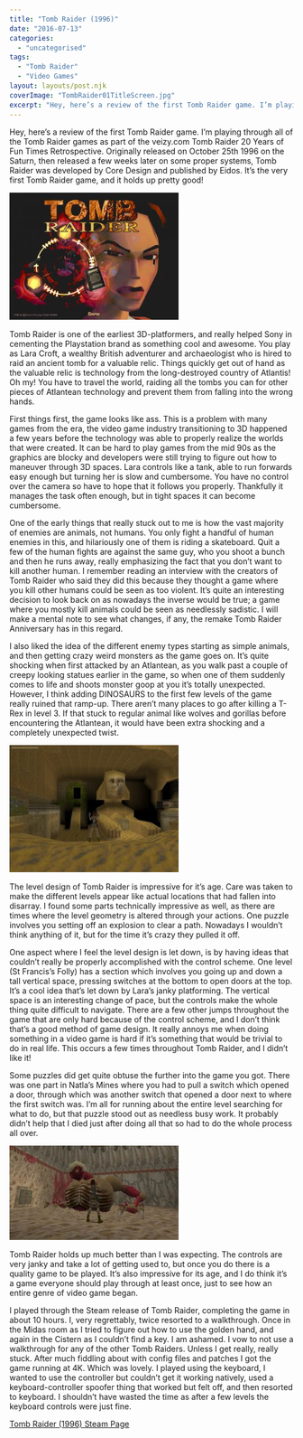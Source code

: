 ```yaml
---
title: "Tomb Raider (1996)"
date: "2016-07-13"
categories: 
  - "uncategorised"
tags: 
  - "Tomb Raider"
  - "Video Games"
layout: layouts/post.njk
coverImage: "TombRaider01TitleScreen.jpg"
excerpt: "Hey, here’s a review of the first Tomb Raider game. I’m playing through all of the Tomb Raider games as part of the veizy<i></i>.com Tomb Raider 20 Years of Fun Times Retrospective. Originally released on October 25th 1996 on the Saturn, then released a few weeks later on some proper systems, Tomb Raider was developed by Core Design and published by Eidos. It’s the very first Tomb Raider game, and it holds up pretty good!"
---
```

Hey, here’s a review of the first Tomb Raider game. I’m playing through all of the Tomb Raider games as part of the veizy<i></i>.com Tomb Raider 20 Years of Fun Times Retrospective. Originally released on October 25th 1996 on the Saturn, then released a few weeks later on some proper systems, Tomb Raider was developed by Core Design and published by Eidos. It’s the very first Tomb Raider game, and it holds up pretty good!

![Tomb Raider Title Screen](images/TombRaider01TitleScreen-300x225.jpg "Tomb Raider Title Screen")

Tomb Raider is one of the earliest 3D-platformers, and really helped Sony in cementing the Playstation brand as something cool and awesome. You play as Lara Croft, a wealthy British adventurer and archaeologist who is hired to raid an ancient tomb for a valuable relic. Things quickly get out of hand as the valuable relic is technology from the long-destroyed country of Atlantis! Oh my! You have to travel the world, raiding all the tombs you can for other pieces of Atlantean technology and prevent them from falling into the wrong hands.

First things first, the game looks like ass. This is a problem with many games from the era, the video game industry transitioning to 3D happened a few years before the technology was able to properly realize the worlds that were created. It can be hard to play games from the mid 90s as the graphics are blocky and developers were still trying to figure out how to maneuver through 3D spaces. Lara controls like a tank, able to run forwards easy enough but turning her is slow and cumbersome. You have no control over the camera so have to hope that it follows you properly. Thankfully it manages the task often enough, but in tight spaces it can become cumbersome.

One of the early things that really stuck out to me is how the vast majority of enemies are animals, not humans. You only fight a handful of human enemies in this, and hilariously one of them is riding a skateboard. Quit a few of the human fights are against the same guy, who you shoot a bunch and then he runs away, really emphasizing the fact that you don’t want to kill another human. I remember reading an interview with the creators of Tomb Raider who said they did this because they thought a game where you kill other humans could be seen as too violent. It’s quite an interesting decision to look back on as nowadays the inverse would be true; a game where you mostly kill animals could be seen as needlessly sadistic. I will make a mental note to see what changes, if any, the remake Tomb Raider Anniversary has in this regard.

I also liked the idea of the different enemy types starting as simple animals, and then getting crazy weird monsters as the game goes on. It’s quite shocking when first attacked by an Atlantean, as you walk past a couple of creepy looking statues earlier in the game, so when one of them suddenly comes to life and shoots monster goop at you it’s totally unexpected. However, I think adding DINOSAURS to the first few levels of the game really ruined that ramp-up. There aren’t many places to go after killing a T-Rex in level 3. If that stuck to regular animal like wolves and gorillas before encountering the Atlantean, it would have been extra shocking and a completely unexpected twist.

![Tomb Raider's City of Khamoon](images/TombRaider01Sphinx-300x225.jpg "Who said the graphics don't hold up?")

The level design of Tomb Raider is impressive for it’s age. Care was taken to make the different levels appear like actual locations that had fallen into disarray. I found some parts technically impressive as well, as there are times where the level geometry is altered through your actions. One puzzle involves you setting off an explosion to clear a path. Nowadays I wouldn’t think anything of it, but for the time it’s crazy they pulled it off.

One aspect where I feel the level design is let down, is by having ideas that couldn’t really be properly accomplished with the control scheme. One level (St Francis’s Folly) has a section which involves you going up and down a tall vertical space, pressing switches at the bottom to open doors at the top. It’s a cool idea that’s let down by Lara’s janky platforming. The vertical space is an interesting change of pace, but the controls make the whole thing quite difficult to navigate. There are a few other jumps throughout the game that are only hard because of the control scheme, and I don’t think that’s a good method of game design. It really annoys me when doing something in a video game is hard if it’s something that would be trivial to do in real life. This occurs a few times throughout Tomb Raider, and I didn’t like it!

Some puzzles did get quite obtuse the further into the game you got. There was one part in Natla’s Mines where you had to pull a switch which opened a door, through which was another switch that opened a door next to where the first switch was. I’m all for running about the entire level searching for what to do, but that puzzle stood out as needless busy work. It probably didn’t help that I died just after doing all that so had to do the whole process all over.

![Tomb Raider End Boss](images/TombRaider01Evolution-300x167.jpg "Lara Croft VS The peak of human evolution")

Tomb Raider holds up much better than I was expecting. The controls are very janky and take a lot of getting used to, but once you do there is a quality game to be played. It’s also impressive for its age, and I do think it’s a game everyone should play through at least once, just to see how an entire genre of video game began.

I played through the Steam release of Tomb Raider, completing the game in about 10 hours. I, very regrettably, twice resorted to a walkthrough. Once in the Midas room as I tried to figure out how to use the golden hand, and again in the Cistern as I couldn’t find a key. I am ashamed. I vow to not use a walkthrough for any of the other Tomb Raiders. Unless I get really, really stuck. After much fiddling about with config files and patches I got the game running at 4K. Which was lovely. I played using the keyboard, I wanted to use the controller but couldn’t get it working natively, used a keyboard-controller spoofer thing that worked but felt off, and then resorted to keyboard. I shouldn’t have wasted the time as after a few levels the keyboard controls were just fine.

[Tomb Raider (1996) Steam Page](http://store.steampowered.com/app/224960/Tomb_Raider_I/)
